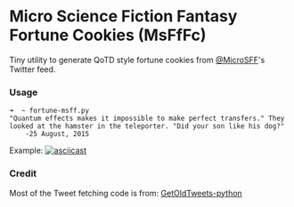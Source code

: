# Micro Science Fiction Fantasy Fortune Cookies (MsFfFc)
Tiny utility to generate QoTD style fortune cookies from [@MicroSFF](https://twitter.com/MicroSFF)'s Twitter feed.

### Usage
```
➜  ~ fortune-msff.py
"Quantum effects makes it impossible to make perfect transfers." They looked at the hamster in the teleporter. "Did your son like his dog?"
	-25 August, 2015
```
Example:
[![asciicast](https://asciinema.org/a/bsgbz3r80nj81qad4s0va4sv8.png)](https://asciinema.org/a/bsgbz3r80nj81qad4s0va4sv8)


### Credit
Most of the Tweet fetching code is from: [GetOldTweets-python](https://github.com/Jefferson-Henrique/GetOldTweets-python)

